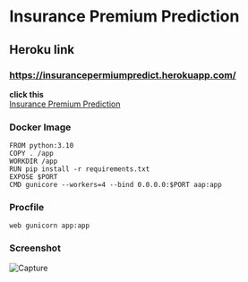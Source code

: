# Insurance Premium Prediction


## Heroku link
### https://insurancepermiumpredict.herokuapp.com/

**click this**<br>
[Insurance Premium Prediction](https://insurancepermiumpredict.herokuapp.com/)



### Docker Image

    FROM python:3.10
    COPY . /app
    WORKDIR /app
    RUN pip install -r requirements.txt
    EXPOSE $PORT
    CMD gunicore --workers=4 --bind 0.0.0.0:$PORT aap:app
    
    
### Procfile
    web gunicorn app:app

### Screenshot

![Capture](https://user-images.githubusercontent.com/84202477/193132169-aed69b9d-83e7-48ee-ae79-de28d11f46e7.PNG)